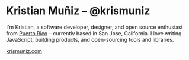 # Kristian Muñiz – @krismuniz

I'm Kristian, a software developer, designer, and open source enthusiast from [Puerto Rico](https://wikipedia.org/wiki/Puerto_Rico "Link to Puerto Rico's Wikipedia Page") – currently based in San Jose, California. I love writing JavaScript, building products, and open-sourcing tools and libraries.

[krismuniz.com](https://krismuniz.com)
